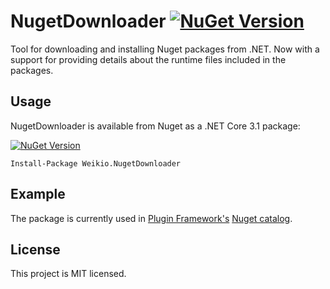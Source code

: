 # NugetDownloader [![NuGet Version](https://img.shields.io/nuget/v/Weikio.NugetDownloader.svg?style=flat&label=Weikio.NugetDownloader)](https://www.nuget.org/packages/Weikio.NugetDownloader/)
 
Tool for downloading and installing Nuget packages from .NET. Now with a support for providing details about the runtime files included in the packages.

## Usage

NugetDownloader is available from Nuget as a .NET Core 3.1 package:

[![NuGet Version](https://img.shields.io/nuget/v/Weikio.NugetDownloader.svg?style=flat&label=Weikio.NugetDownloader)](https://www.nuget.org/packages/Weikio.NugetDownloader/)

```
Install-Package Weikio.NugetDownloader
```

## Example

The package is currently used in [Plugin Framework's](https://github.com/weikio/PluginFramework) [Nuget catalog](https://github.com/weikio/PluginFramework/blob/master/src/Weikio.PluginFramework.Catalogs.NuGet/NugetFeedPluginCatalog.cs).

## License

This project is MIT licensed.